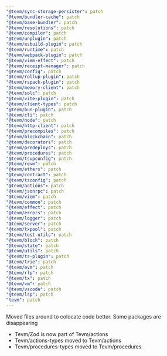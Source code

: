 ```yaml
---
"@tevm/sync-storage-persister": patch
"@tevm/bundler-cache": patch
"@tevm/base-bundler": patch
"@tevm/resolutions": patch
"@tevm/compiler": patch
"@tevm/unplugin": patch
"@tevm/esbuild-plugin": patch
"@tevm/runtime": patch
"@tevm/webpack-plugin": patch
"@tevm/viem-effect": patch
"@tevm/receipt-manager": patch
"@tevm/config": patch
"@tevm/rollup-plugin": patch
"@tevm/rspack-plugin": patch
"@tevm/memory-client": patch
"@tevm/solc": patch
"@tevm/vite-plugin": patch
"@tevm/client-types": patch
"@tevm/bun-plugin": patch
"@tevm/cli": patch
"@tevm/node": patch
"@tevm/http-client": patch
"@tevm/precompiles": patch
"@tevm/blockchain": patch
"@tevm/decorators": patch
"@tevm/predeploys": patch
"@tevm/procedures": patch
"@tevm/tsupconfig": patch
"@tevm/revm": patch
"@tevm/ethers": patch
"@tevm/contract": patch
"@tevm/tsconfig": patch
"@tevm/actions": patch
"@tevm/jsonrpc": patch
"@tevm/viem": patch
"@tevm/common": patch
"@tevm/effect": patch
"@tevm/errors": patch
"@tevm/logger": patch
"@tevm/server": patch
"@tevm/txpool": patch
"@tevm/test-utils": patch
"@tevm/block": patch
"@tevm/state": patch
"@tevm/utils": patch
"@tevm/ts-plugin": patch
"@tevm/trie": patch
"@tevm/evm": patch
"@tevm/rlp": patch
"@tevm/tx": patch
"@tevm/vm": patch
"@tevm/vscode": patch
"@tevm/lsp": patch
"tevm": patch
---
```


Moved files around to colocate code better. Some packages are disappearing

- Tevm/Zod is now part of Tevm/actions
- Tevm/actions-types moved to Tevm/actions
- Tevm/procedures-types moved to Tevm/procedures
